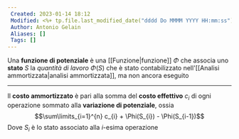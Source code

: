 ```yaml
---
 Created: 2023-01-14 18:12
 Modified: <%+ tp.file.last_modified_date("dddd Do MMMM YYYY HH:mm:ss") %>
 Author: Antonio Gelain
 Aliases: []
 Tags: []
---
```


Una **funzione di potenziale** è una [[Funzione|funzione]] $\Phi$ che associa uno **stato** $S$ la *quantità di lavoro* $\Phi(S)$ che è stato contabilizzato nell'[[Analisi ammortizzata|analisi ammortizzata]], ma non ancora eseguito

---

Il **costo ammortizzato** è pari alla somma del **costo effettivo** $c_i$ di ogni operazione sommato alla **variazione di potenziale**, ossia $$\sum\limits_{i=1}^{n} c_{i} + \Phi(S_{i}) - \Phi(S_{i-1})$$
Dove $S_{i}$ è lo stato associato alla $i$-esima operazione
